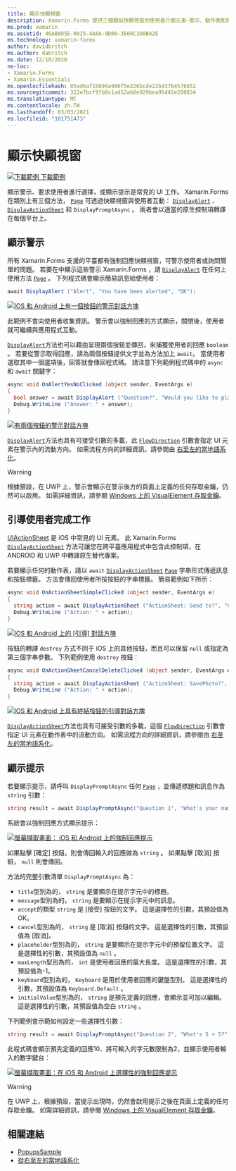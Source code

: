 ```yaml
---
title: 顯示快顯視窗
description: Xamarin.Forms 提供三個類似快顯視窗的使用者介面元素–警示、動作表和提示。 本文示範如何使用警示、動作表和提示 Api 來顯示對話方塊，以詢問使用者簡單的問題、引導使用者完成工作，以及顯示提示。
ms.prod: xamarin
ms.assetid: 46AB0D5E-0025-4A8A-9D00-3E66C3D0BA2E
ms.technology: xamarin-forms
author: davidbritch
ms.author: dabritch
ms.date: 12/10/2020
no-loc:
- Xamarin.Forms
- Xamarin.Essentials
ms.openlocfilehash: 05ad6af1b094a980f5e226bcde22b43764576652
ms.sourcegitcommit: 322e7bcf9fb8c1ad52ab8e929bea95d45e280834
ms.translationtype: MT
ms.contentlocale: zh-TW
ms.lasthandoff: 03/03/2021
ms.locfileid: "101751473"
---
```

# <a name="display-pop-ups"></a>顯示快顯視窗

[![下載範例](~/media/shared/download.png) 下載範例](/samples/xamarin/xamarin-forms-samples/navigation-pop-ups)

顯示警示、要求使用者進行選擇，或顯示提示是常見的 UI 工作。 Xamarin.Forms 在類別上有三個方法， [`Page`](xref:Xamarin.Forms.Page) 可透過快顯視窗與使用者互動： [`DisplayAlert`](xref:Xamarin.Forms.Page.DisplayAlert*) 、 [`DisplayActionSheet`](xref:Xamarin.Forms.Page.DisplayActionSheet*) 和 `DisplayPromptAsync` 。 兩者會以適當的原生控制項轉譯在每個平台上。

## <a name="display-an-alert"></a>顯示警示

所有 Xamarin.Forms 支援的平臺都有強制回應快顯視窗，可警示使用者或詢問簡單的問題。 若要在中顯示這些警示 Xamarin.Forms ，請 [`DisplayAlert`](xref:Xamarin.Forms.Page.DisplayAlert*) 在任何上使用方法 [`Page`](xref:Xamarin.Forms.Page) 。 下列程式碼會顯示簡易訊息給使用者：

```csharp
await DisplayAlert ("Alert", "You have been alerted", "OK");
```

[![IOS 和 Android 上有一個按鈕的警示對話方塊](pop-ups-images/simple-alert.png)](pop-ups-images/simple-alert-large.png#lightbox)

此範例不會向使用者收集資訊。 警示會以強制回應的方式顯示，關閉後，使用者就可繼續與應用程式互動。

[`DisplayAlert`](xref:Xamarin.Forms.Page.DisplayAlert*)方法也可以藉由呈現兩個按鈕並傳回，來捕獲使用者的回應 `boolean` 。 若要從警示取得回應，請為兩個按鈕提供文字並為方法加上 `await`。 當使用者選取其中一個選項後，回答就會傳回程式碼。 請注意下列範例程式碼中的 `async` 和 `await` 關鍵字：

```csharp
async void OnAlertYesNoClicked (object sender, EventArgs e)
{
  bool answer = await DisplayAlert ("Question?", "Would you like to play a game", "Yes", "No");
  Debug.WriteLine ("Answer: " + answer);
}
```

[![有兩個按鈕的警示對話方塊](pop-ups-images/two-button-alert.png)](pop-ups-images/two-button-alert.png#lightbox)

[`DisplayAlert`](xref:Xamarin.Forms.Page.DisplayAlert*)方法也具有可接受引數的多載，此 [`FlowDirection`](xref:Xamarin.Forms.FlowDirection) 引數會指定 UI 元素在警示內的流動方向。 如需流程方向的詳細資訊，請參閱由 [右至左的當地語系化](~/xamarin-forms/app-fundamentals/localization/right-to-left.md)。

> [!WARNING]
> 根據預設，在 UWP 上，警示會顯示在警示後方的頁面上定義的任何存取金鑰，仍然可以啟用。 如需詳細資訊，請參閱 [Windows 上的 VisualElement 存取金鑰](~/xamarin-forms/platform/windows/visualelement-access-keys.md)。

## <a name="guide-users-through-tasks"></a>引導使用者完成工作

[UIActionSheet](https://developer.apple.com/library/ios/documentation/uikit/reference/uiactionsheet_class/Reference/Reference.html) 是 iOS 中常見的 UI 元素。 此 Xamarin.Forms [`DisplayActionSheet`](xref:Xamarin.Forms.Page.DisplayActionSheet*) 方法可讓您在跨平臺應用程式中包含此控制項，在 ANDROID 和 UWP 中轉譯原生替代專案。

若要顯示任何的動作表，請以 `await` [`DisplayActionSheet`](xref:Xamarin.Forms.Page.DisplayActionSheet*) [`Page`](xref:Xamarin.Forms.Page) 字串形式傳遞訊息和按鈕標籤。 方法會傳回使用者所按按鈕的字串標籤。 簡易範例如下所示︰

```csharp
async void OnActionSheetSimpleClicked (object sender, EventArgs e)
{
  string action = await DisplayActionSheet ("ActionSheet: Send to?", "Cancel", null, "Email", "Twitter", "Facebook");
  Debug.WriteLine ("Action: " + action);
}
```

[![IOS 和 Android 上的 [引導] 對話方塊](pop-ups-images/simple-actionsheet.png)](pop-ups-images/simple-actionsheet-large.png#lightbox)

按鈕的轉譯 `destroy` 方式不同于 iOS 上的其他按鈕，而且可以保留 `null` 或指定為第三個字串參數。 下列範例使用 `destroy` 按鈕︰

```csharp
async void OnActionSheetCancelDeleteClicked (object sender, EventArgs e)
{
  string action = await DisplayActionSheet ("ActionSheet: SavePhoto?", "Cancel", "Delete", "Photo Roll", "Email");
  Debug.WriteLine ("Action: " + action);
}
```

[![IOS 和 Android 上具有終結按鈕的引導對話方塊](pop-ups-images/actionsheet-destroy-button.png)](pop-ups-images/actionsheet-destroy-button-large.png#lightbox)

[`DisplayActionSheet`](xref:Xamarin.Forms.Page.DisplayActionSheet*)方法也具有可接受引數的多載，這個 [`FlowDirection`](xref:Xamarin.Forms.FlowDirection) 引數會指定 UI 元素在動作表中的流動方向。 如需流程方向的詳細資訊，請參閱由 [右至左的當地語系化](~/xamarin-forms/app-fundamentals/localization/right-to-left.md)。

## <a name="display-a-prompt"></a>顯示提示

若要顯示提示，請呼叫 `DisplayPromptAsync` 任何 [`Page`](xref:Xamarin.Forms.Page) ，並傳遞標題和訊息作為 `string` 引數：

```csharp
string result = await DisplayPromptAsync("Question 1", "What's your name?");
```

系統會以強制回應方式顯示提示：

[![螢幕擷取畫面： iOS 和 Android 上的強制回應提示](pop-ups-images/simple-prompt.png "強制回應提示")](pop-ups-images/simple-prompt-large.png#lightbox "強制回應提示")

如果點擊 [確定] 按鈕，則會傳回輸入的回應做為 `string` 。 如果點擊 [取消] 按鈕， `null` 則會傳回。

方法的完整引數清單 `DisplayPromptAsync` 為：

- `title`型別為的， `string` 是要顯示在提示字元中的標題。
- `message`型別為的， `string` 是要顯示在提示字元中的訊息。
- `accept`的類型 `string` 是 [接受] 按鈕的文字。 這是選擇性的引數，其預設值為 OK。
- `cancel`型別為的， `string` 是 [取消] 按鈕的文字。 這是選擇性的引數，其預設值為 [取消]。
- `placeholder`型別為的， `string` 是要顯示在提示字元中的預留位置文字。 這是選擇性的引數，其預設值為 `null` 。
- `maxLength`型別為的， `int` 是使用者回應的最大長度。 這是選擇性的引數，其預設值為-1。
- `keyboard`型別為的， `Keyboard` 是用於使用者回應的鍵盤型別。 這是選擇性的引數，其預設值為 `Keyboard.Default` 。
- `initialValue`型別為的， `string` 是預先定義的回應，會顯示並可加以編輯。 這是選擇性的引數，其預設值為空白 `string` 。

下列範例會示範如何設定一些選擇性引數：

```csharp
string result = await DisplayPromptAsync("Question 2", "What's 5 + 5?", initialValue: "10", maxLength: 2, keyboard: Keyboard.Numeric);
```

此程式碼會顯示預先定義的回應10、將可輸入的字元數限制為2，並顯示使用者輸入的數字鍵台：

[![螢幕擷取畫面：在 iOS 和 Android 上選擇性的強制回應提示](pop-ups-images/keyboard-prompt.png "強制回應提示")](pop-ups-images/keyboard-prompt-large.png#lightbox "強制回應提示")

> [!WARNING]
> 在 UWP 上，根據預設，當提示出現時，仍然會啟用提示之後在頁面上定義的任何存取金鑰。 如需詳細資訊，請參閱 [Windows 上的 VisualElement 存取金鑰](~/xamarin-forms/platform/windows/visualelement-access-keys.md)。

## <a name="related-links"></a>相關連結

- [PopupsSample](/samples/xamarin/xamarin-forms-samples/navigation-pop-ups)
- [從右至左的當地語系化](~/xamarin-forms/app-fundamentals/localization/right-to-left.md)
